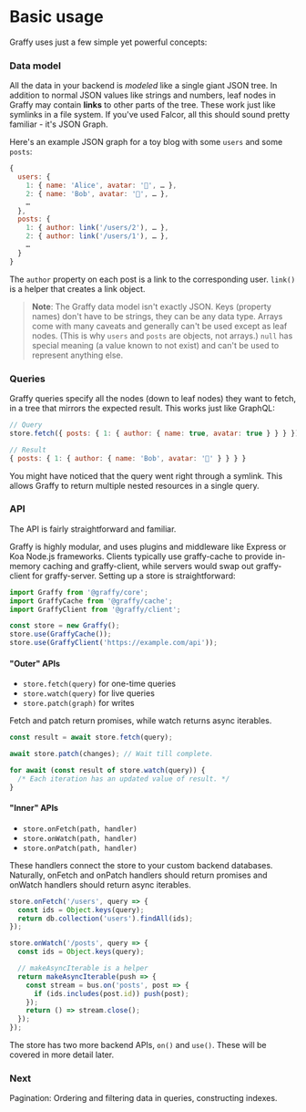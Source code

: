 # Basic usage

Graffy uses just a few simple yet powerful concepts:

### Data model

All the data in your backend is _modeled_ like a single giant JSON tree. In addition to normal JSON values like strings and numbers, leaf nodes in Graffy may contain **links** to other parts of the tree. These work just like symlinks in a file system. If you've used Falcor, all this should sound pretty familiar - it's JSON Graph.

Here's an example JSON graph for a toy blog with some `users` and some `posts`:

```js
{
  users: {
    1: { name: 'Alice', avatar: '👧', … },
    2: { name: 'Bob', avatar: '👨', … },
    …
  },
  posts: {
    1: { author: link('/users/2'), … },
    2: { author: link('/users/1'), … },
    …
  }
}
```

The `author` property on each post is a link to the corresponding user. `link()` is a helper that creates a link object.

> **Note**: The Graffy data model isn't exactly JSON. Keys (property names) don't have to be strings, they can be any data type. Arrays come with many caveats and generally can't be used except as leaf nodes. (This is why `users` and `posts` are objects, not arrays.) `null` has special meaning (a value known to not exist) and can't be used to represent anything else.

### Queries

Graffy queries specify all the nodes (down to leaf nodes) they want to fetch, in a tree that mirrors the expected result. This works just like GraphQL:

```js
// Query
store.fetch({ posts: { 1: { author: { name: true, avatar: true } } } });

// Result
{ posts: { 1: { author: { name: 'Bob', avatar: '👨' } } } }
```

You might have noticed that the query went right through a symlink. This allows Graffy to return multiple nested resources in a single query.

### API

The API is fairly straightforward and familiar.

Graffy is highly modular, and uses plugins and middleware like Express or Koa Node.js frameworks. Clients typically use graffy-cache to provide in-memory caching and graffy-client, while servers would swap out graffy-client for graffy-server. Setting up a store is straightforward:

```js
import Graffy from '@graffy/core';
import GraffyCache from '@graffy/cache';
import GraffyClient from '@graffy/client';

const store = new Graffy();
store.use(GraffyCache());
store.use(GraffyClient('https://example.com/api'));
```

#### "Outer" APIs

- `store.fetch(query)` for one-time queries
- `store.watch(query)` for live queries
- `store.patch(graph)` for writes

Fetch and patch return promises, while watch returns async iterables.

```js
const result = await store.fetch(query);

await store.patch(changes); // Wait till complete.

for await (const result of store.watch(query)) {
  /* Each iteration has an updated value of result. */
}
```

#### "Inner" APIs

- `store.onFetch(path, handler)`
- `store.onWatch(path, handler)`
- `store.onPatch(path, handler)`

These handlers connect the store to your custom backend databases. Naturally, onFetch and onPatch handlers should return promises and onWatch handlers should return async iterables.

```js
store.onFetch('/users', query => {
  const ids = Object.keys(query);
  return db.collection('users').findAll(ids);
});

store.onWatch('/posts', query => {
  const ids = Object.keys(query);

  // makeAsyncIterable is a helper
  return makeAsyncIterable(push => {
    const stream = bus.on('posts', post => {
      if (ids.includes(post.id)) push(post);
    });
    return () => stream.close();
  });
});
```

The store has two more backend APIs, `on()` and `use()`. These will be covered in more detail later.

### Next

Pagination: Ordering and filtering data in queries, constructing indexes.
